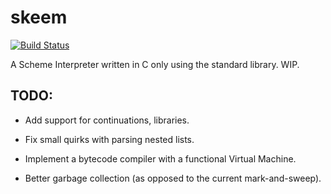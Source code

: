 skeem
=====

[![Build Status](https://travis-ci.org/vibhavp/skeem.svg?branch=master)](https://travis-ci.org/vibhavp/skeem)

A Scheme Interpreter written in C only using the standard library. WIP.

TODO:
----

+ Add support for continuations, libraries.

+ Fix small quirks with parsing nested lists.

+ Implement a bytecode compiler with a functional Virtual Machine.

+ Better garbage collection (as opposed to the current mark-and-sweep).


